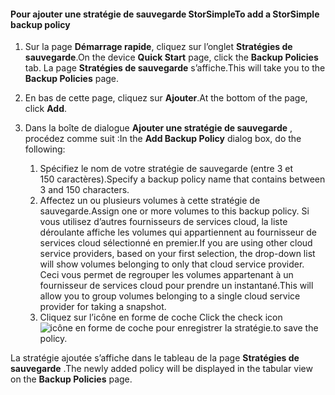 
<!--author=alkohli last changed: 9/11/15-->

#### <a name="to-add-a-storsimple-backup-policy"></a><span data-ttu-id="87c33-101">Pour ajouter une stratégie de sauvegarde StorSimple</span><span class="sxs-lookup"><span data-stu-id="87c33-101">To add a StorSimple backup policy</span></span>
1. <span data-ttu-id="87c33-102">Sur la page **Démarrage rapide**, cliquez sur l’onglet **Stratégies de sauvegarde**.</span><span class="sxs-lookup"><span data-stu-id="87c33-102">On the device **Quick Start** page, click the **Backup Policies** tab.</span></span> <span data-ttu-id="87c33-103">La page **Stratégies de sauvegarde** s’affiche.</span><span class="sxs-lookup"><span data-stu-id="87c33-103">This will take you to the **Backup Policies** page.</span></span>
2. <span data-ttu-id="87c33-104">En bas de cette page, cliquez sur **Ajouter**.</span><span class="sxs-lookup"><span data-stu-id="87c33-104">At the bottom of the page, click **Add**.</span></span>
3. <span data-ttu-id="87c33-105">Dans la boîte de dialogue **Ajouter une stratégie de sauvegarde** , procédez comme suit :</span><span class="sxs-lookup"><span data-stu-id="87c33-105">In the **Add Backup Policy** dialog box, do the following:</span></span>
   
   1. <span data-ttu-id="87c33-106">Spécifiez le nom de votre stratégie de sauvegarde (entre 3 et 150 caractères).</span><span class="sxs-lookup"><span data-stu-id="87c33-106">Specify a backup policy name that contains between 3 and 150 characters.</span></span>
   2. <span data-ttu-id="87c33-107">Affectez un ou plusieurs volumes à cette stratégie de sauvegarde.</span><span class="sxs-lookup"><span data-stu-id="87c33-107">Assign one or more volumes to this backup policy.</span></span> <span data-ttu-id="87c33-108">Si vous utilisez d’autres fournisseurs de services cloud, la liste déroulante affiche les volumes qui appartiennent au fournisseur de services cloud sélectionné en premier.</span><span class="sxs-lookup"><span data-stu-id="87c33-108">If you are using other cloud service providers, based on your first selection, the drop-down list will show volumes belonging to only that cloud service provider.</span></span> <span data-ttu-id="87c33-109">Ceci vous permet de regrouper les volumes appartenant à un fournisseur de services cloud pour prendre un instantané.</span><span class="sxs-lookup"><span data-stu-id="87c33-109">This will allow you to group volumes belonging to a single cloud service provider for taking a snapshot.</span></span>
   3. <span data-ttu-id="87c33-110">Cliquez sur l’icône en forme de coche </span><span class="sxs-lookup"><span data-stu-id="87c33-110">Click the check icon</span></span> ![icône en forme de coche](./media/storsimple-add-backup-policy/HCS_CheckIcon-include.png) <span data-ttu-id="87c33-112">pour enregistrer la stratégie.</span><span class="sxs-lookup"><span data-stu-id="87c33-112">to save the policy.</span></span>

<span data-ttu-id="87c33-113">La stratégie ajoutée s’affiche dans le tableau de la page **Stratégies de sauvegarde** .</span><span class="sxs-lookup"><span data-stu-id="87c33-113">The newly added policy will be displayed in the tabular view on the **Backup Policies** page.</span></span>

